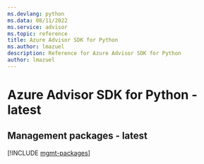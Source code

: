 ```yaml
---
ms.devlang: python
ms.data: 08/11/2022
ms.service: advisor
ms.topic: reference
title: Azure Advisor SDK for Python
ms.author: lmazuel
description: Reference for Azure Advisor SDK for Python
author: lmazuel
---
```

# Azure Advisor SDK for Python - latest

## Management packages - latest
[!INCLUDE [mgmt-packages](advisor-mgmt-index.md)]
